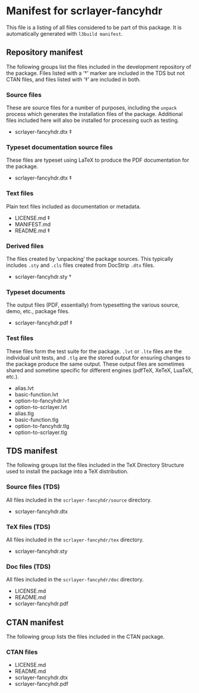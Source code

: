 # Manifest for scrlayer-fancyhdr

This file is a listing of all files considered to be part of this package.
It is automatically generated with `l3build manifest`.


## Repository manifest

The following groups list the files included in the development repository of the package.
Files listed with a ‘†’ marker are included in the TDS but not CTAN files, and files listed
with ‘‡’ are included in both.

### Source files

These are source files for a number of purposes, including the `unpack` process which
generates the installation files of the package. Additional files included here will also
be installed for processing such as testing.

* scrlayer-fancyhdr.dtx ‡

### Typeset documentation source files

These files are typeset using LaTeX to produce the PDF documentation for the package.

* scrlayer-fancyhdr.dtx ‡

### Text files

Plain text files included as documentation or metadata.

* LICENSE.md ‡
* MANIFEST.md 
* README.md ‡

### Derived files

The files created by ‘unpacking’ the package sources. This typically includes
`.sty` and `.cls` files created from DocStrip `.dtx` files.

* scrlayer-fancyhdr.sty †

### Typeset documents

The output files (PDF, essentially) from typesetting the various source, demo,
etc., package files.

* scrlayer-fancyhdr.pdf ‡

### Test files

These files form the test suite for the package. `.lvt` or `.lte` files are the individual
unit tests, and `.tlg` are the stored output for ensuring changes to the package produce
the same output. These output files are sometimes shared and sometime specific for
different engines (pdfTeX, XeTeX, LuaTeX, etc.).

* alias.lvt 
* basic-function.lvt 
* option-to-fancyhdr.lvt 
* option-to-scrlayer.lvt 
* alias.tlg 
* basic-function.tlg 
* option-to-fancyhdr.tlg 
* option-to-scrlayer.tlg 


## TDS manifest

The following groups list the files included in the TeX Directory Structure used to install
the package into a TeX distribution.

### Source files (TDS)

All files included in the `scrlayer-fancyhdr/source` directory.

* scrlayer-fancyhdr.dtx 

### TeX files (TDS)

All files included in the `scrlayer-fancyhdr/tex` directory.

* scrlayer-fancyhdr.sty 

### Doc files (TDS)

All files included in the `scrlayer-fancyhdr/doc` directory.

* LICENSE.md 
* README.md 
* scrlayer-fancyhdr.pdf 


## CTAN manifest

The following group lists the files included in the CTAN package.

### CTAN files

* LICENSE.md 
* README.md 
* scrlayer-fancyhdr.dtx 
* scrlayer-fancyhdr.pdf 
